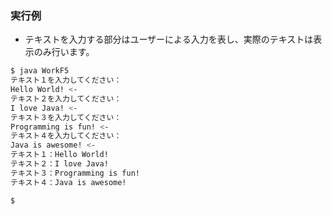 ### 実行例

- テキストを入力する部分はユーザーによる入力を表し、実際のテキストは表示のみ行います。

```sh
$ java WorkF5
テキスト１を入力してください：
Hello World! <-
テキスト２を入力してください：
I love Java! <-
テキスト３を入力してください：
Programming is fun! <-
テキスト４を入力してください：
Java is awesome! <-
テキスト１：Hello World!
テキスト２：I love Java!
テキスト３：Programming is fun!
テキスト４：Java is awesome!

$
```
